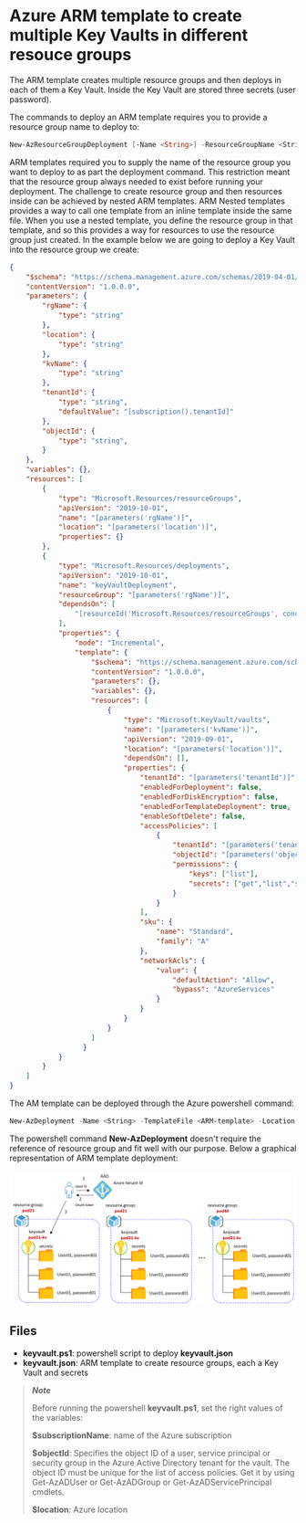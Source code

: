 <properties
pageTitle= 'Azure ARM template to create multiple Key Vaults in different resource groups'
description= "Azure ARM template to create multiple Key Vaults in different resource groups"
documentationcenter: na
services="networking"
documentationCenter="na"
authors="fabferri"
manager=""
editor=""/>

<tags
   ms.service="configuration-Example-Azure"
   ms.devlang="na"
   ms.topic="article"
   ms.tgt_pltfrm="na"
   ms.workload="na"
   ms.date="28/07/2020"
   ms.author="fabferri" />

# Azure ARM template to create multiple Key Vaults in different resouce groups

The ARM template creates multiple resource groups and then deploys in each of them a Key Vault. Inside the Key Vault are stored three secrets (user password).

The commands to deploy an ARM template requires you to provide a resource group name to deploy to:

```powershell
New-AzResourceGroupDeployment [-Name <String>] -ResourceGroupName <String> -TemplateFile <String>
```
ARM templates required you to supply the name of the resource group you want to deploy to as part the deployment command. This restriction meant that the resource group always needed to exist before running your deployment.
The challenge to create resource group and then resources inside can be achieved by nested ARM templates. ARM Nested templates provides a way to call one template from an inline template inside the same file. When you use a nested template, you define the resource group in that template, and so this provides a way for resources to use the resource group just created.
In the example below we are going to deploy a Key Vault into the resource group we create:

```json
{
    "$schema": "https://schema.management.azure.com/schemas/2019-04-01/deploymentTemplate.json#",
    "contentVersion": "1.0.0.0",
    "parameters": {
        "rgName": {
            "type": "string"
        },
        "location": {
            "type": "string"
        },
        "kvName": {
            "type": "string"
        },
        "tenantId": {
            "type": "string",
            "defaultValue": "[subscription().tenantId]"
        },
        "objectId": {
            "type": "string",
        }
    },
    "variables": {},
    "resources": [
        {
            "type": "Microsoft.Resources/resourceGroups",
            "apiVersion": "2019-10-01",
            "name": "[parameters('rgName')]",
            "location": "[parameters('location')]",
            "properties": {}
        },
        {
            "type": "Microsoft.Resources/deployments",
            "apiVersion": "2019-10-01",
            "name": "keyVaultDeployment",
            "resourceGroup": "[parameters('rgName')]",
            "dependsOn": [
                "[resourceId('Microsoft.Resources/resourceGroups', concat(parameters('rgName')))]"
            ],
            "properties": {
                "mode": "Incremental",
                "template": {
                    "$schema": "https://schema.management.azure.com/schemas/2015-01-01/deploymentTemplate.json#",
                    "contentVersion": "1.0.0.0",
                    "parameters": {},
                    "variables": {},
                    "resources": [
                        {
                            "type": "Microsoft.KeyVault/vaults",
                            "name": "[parameters('kvName')]",
                            "apiVersion": "2019-09-01",
                            "location": "[parameters('location')]",
                            "dependsOn": [],
                            "properties": {
                                "tenantId": "[parameters('tenantId')]",
                                "enabledForDeployment": false,
                                "enabledForDiskEncryption": false,
                                "enabledForTemplateDeployment": true,
                                "enableSoftDelete": false,
                                "accessPolicies": [
                                    {
                                        "tenantId": "[parameters('tenantId')]",
                                        "objectId": "[parameters('objectId')]",
                                        "permissions": {
                                            "keys": ["list"],
                                            "secrets": ["get","list","set","delete"]
                                        }
                                    }
                                ],
                                "sku": {
                                    "name": "Standard",
                                    "family": "A"
                                },
                                "networkAcls": {
                                    "value": {
                                        "defaultAction": "Allow",
                                        "bypass": "AzureServices"
                                    }
                                }
                            }
                        }
                    ]
                  }
            }
        }
    ]
}
```

The AM template can be deployed through the Azure powershell command:

```powershell
New-AzDeployment -Name <String> -TemplateFile <ARM-template> -Location <AzureRegion>
```

The powershell command **New-AzDeployment** doesn't require the reference of resource group and fit well with our purpose.
Below a graphical representation of ARM template deployment:

[![1]][1]

## Files

* **keyvault.ps1**: powershell script to deploy **keyvault.json**
* **keyvault.json**: ARM template to create resource groups, each a Key Vault and secrets

> **_Note_**
>
> Before running the powershell **keyvault.ps1**, set the right values of the variables:
>
> **$subscriptionName**: name of the Azure subscription
>
> **$objectId**: Specifies the object ID of a user, service principal or security group in the Azure Active Directory tenant for the vault. The object ID must be unique for the list of access policies. Get it by using Get-AzADUser or Get-AzADGroup or Get-AzADServicePrincipal cmdlets.
>
> **$location**: Azure location 
>



<!--Image References-->

[1]: ./media/network-diagram.png "network diagram"

<!--Link References-->

